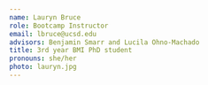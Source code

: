 ```yaml
---
name: Lauryn Bruce
role: Bootcamp Instructor
email: lbruce@ucsd.edu
advisors: Benjamin Smarr and Lucila Ohno-Machado
title: 3rd year BMI PhD student
pronouns: she/her
photo: lauryn.jpg
---
```


